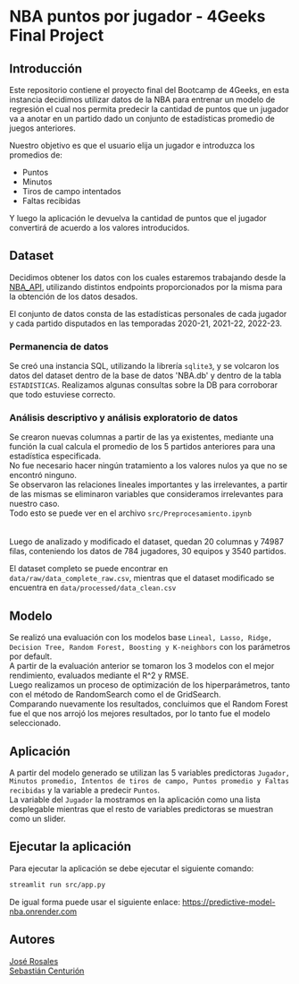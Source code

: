 # NBA puntos por jugador - 4Geeks Final Project

## Introducción 

Este repositorio contiene el proyecto final del Bootcamp de 4Geeks, en esta instancia decidimos utilizar datos de la NBA para entrenar un modelo de regresión el cual nos permita predecir la cantidad de puntos que un jugador va a anotar en un partido dado un conjunto de estadísticas promedio de juegos anteriores.

Nuestro objetivo es que el usuario elija un jugador e introduzca los promedios de: 
- Puntos
- Minutos
- Tiros de campo intentados
- Faltas recibidas
  
Y luego la aplicación le devuelva la cantidad de puntos que el jugador convertirá de acuerdo a los valores introducidos.

## Dataset

Decidimos obtener los datos con los cuales estaremos trabajando desde la [NBA_API](https://github.com/swar/nba_api), utilizando distintos endpoints proporcionados por la misma para la obtención de los datos desados.

El conjunto de datos consta de las estadísticas personales de cada jugador y cada partido disputados en las temporadas 2020-21, 2021-22, 2022-23.


### Permanencia de datos

Se creó una instancia SQL, utilizando la librería ``sqlite3``, y se volcaron los datos del dataset dentro de la base de datos 'NBA.db' y dentro de la tabla `ESTADISTICAS`.
Realizamos algunas consultas sobre la DB para corroborar que todo estuviese correcto.



### Análisis descriptivo y análisis exploratorio de datos

Se crearon nuevas columnas a partir de las ya existentes, mediante una función la cual calcula el promedio de los 5 partidos anteriores para una estadística especificada.<br>
No fue necesario hacer ningún tratamiento a los valores nulos ya que no se encontró ninguno.<br>
Se observaron las relaciones lineales importantes y las irrelevantes, a partir de las mismas se eliminaron variables que consideramos irrelevantes para nuestro caso.<br>
Todo esto se puede ver en el archivo `src/Preprocesamiento.ipynb`
<br>
<br>
<br>
Luego de analizado y modificado el dataset, quedan 20 columnas y 74987 filas, conteniendo los datos de 784 jugadores, 30 equipos y 3540 partidos.

El dataset completo se puede encontrar en `data/raw/data_complete_raw.csv`, mientras que el dataset modificado se encuentra en `data/processed/data_clean.csv`

## Modelo

Se realizó una evaluación con los modelos base `Lineal, Lasso, Ridge, Decision Tree, Random Forest, Boosting y K-neighbors` con los parámetros por default. <br>
A partir de la evaluación anterior se tomaron los 3 modelos con el mejor rendimiento, evaluados mediante el R^2 y RMSE. <br>
Luego realizamos un proceso de optimización de los hiperparámetros, tanto con el método de RandomSearch como el de GridSearch. <br>
Comparando nuevamente los resultados, concluimos que el Random Forest fue el que nos arrojó los mejores resultados, por lo tanto fue el modelo seleccionado.

## Aplicación

A partir del modelo generado se utilizan las 5 variables predictoras `Jugador, Minutos promedio, Intentos de tiros de campo, Puntos promedio y Faltas recibidas` y la variable a predecir `Puntos`. <br>
La variable del `Jugador` la mostramos en la aplicación como una lista desplegable mientras que el resto de variables predictoras se muestran como un slider. <br>

## Ejecutar la aplicación
Para ejecutar la aplicación se debe ejecutar el siguiente comando:
```bash
streamlit run src/app.py
```
De igual forma puede usar el siguiente enlace: https://predictive-model-nba.onrender.com

## Autores
[José Rosales](https://github.com/josedrosales)<br>
[Sebastián Centurión](https://github.com/sebacent)
